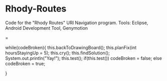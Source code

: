 Rhody-Routes
=
Code for the "Rhody Routes" URI Navigation program.
Tools:
Eclipse,
Android Development Tool,
Genymotion

=

while(codeBroken){
  this.backToDrawingBoard();
  this.planFix(int hoursStayingUp = 5);
  this.cry();
  this.findSolution();
  System.out.println("Yay!");
  this.test();
  if(this.test())
    codeBroken = false;
  else
    codeBroken = true;

}
